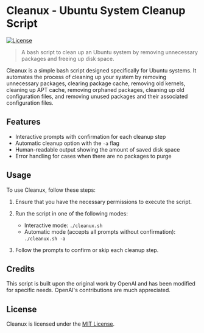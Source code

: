 # Cleanux - Ubuntu System Cleanup Script

[![License](https://img.shields.io/badge/License-MIT-blue.svg)](LICENSE)

> A bash script to clean up an Ubuntu system by removing unnecessary packages and freeing up disk space.

Cleanux is a simple bash script designed specifically for Ubuntu systems. It automates the process of cleaning up your system by removing unnecessary packages, clearing package cache, removing old kernels, cleaning up APT cache, removing orphaned packages, cleaning up old configuration files, and removing unused packages and their associated configuration files.

## Features

- Interactive prompts with confirmation for each cleanup step
- Automatic cleanup option with the `-a` flag
- Human-readable output showing the amount of saved disk space
- Error handling for cases when there are no packages to purge

## Usage

To use Cleanux, follow these steps:

1. Ensure that you have the necessary permissions to execute the script.

2. Run the script in one of the following modes:

   - Interactive mode: `./cleanux.sh`
   - Automatic mode (accepts all prompts without confirmation): `./cleanux.sh -a`

3. Follow the prompts to confirm or skip each cleanup step.

## Credits

This script is built upon the original work by OpenAI and has been modified for specific needs. OpenAI's contributions are much appreciated.

## License

Cleanux is licensed under the [MIT License](LICENSE).
